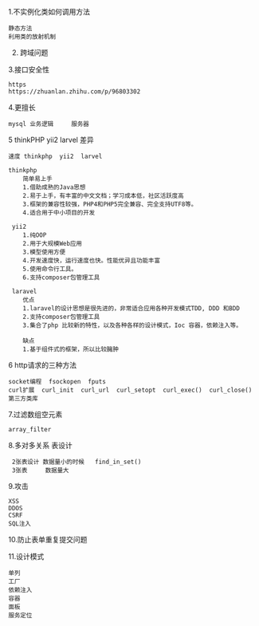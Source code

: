 
1.不实例化类如何调用方法
    
    静态方法
    利用类的放射机制
    
2. 跨域问题



3.接口安全性 
  
    https
    https://zhuanlan.zhihu.com/p/96803302

4.更擅长

    mysql 业务逻辑     服务器


5 thinkPHP  yii2  larvel 差异  
 
    速度 thinkphp  yii2  larvel
    
    thinkphp
        简单易上手
        1.借助成熟的Java思想
        2.易于上手，有丰富的中文文档；学习成本低，社区活跃度高
        3.框架的兼容性较强，PHP4和PHP5完全兼容、完全支持UTF8等。
        4.适合用于中小项目的开发
        
     yii2
        1.纯OOP
        2.用于大规模Web应用
        3.模型使用方便
        4.开发速度快，运行速度也快。性能优异且功能丰富
        5.使用命令行工具。
        6.支持composer包管理工具
        
     laravel 
        优点
        1.laravel的设计思想是很先进的，非常适合应用各种开发模式TDD, DDD 和BDD
        2.支持composer包管理工具
        3.集合了php 比较新的特性，以及各种各样的设计模式，Ioc 容器，依赖注入等。
        
        缺点
        1.基于组件式的框架，所以比较臃肿    
    
6 http请求的三种方法
 
    socket编程  fsockopen  fputs
    curl扩展  curl_init  curl_url  curl_setopt  curl_exec()  curl_close()
    第三方类库

7.过滤数组空元素
    
    array_filter 

    
8.多对多关系  表设计  

     2张表设计 数据量小的时候   find_in_set()
     3张表     数据量大
     
     
9.攻击 
    
    XSS
    DDOS
    CSRF
    SQL注入
    
10.防止表单重复提交问题
    
    
    



11.设计模式
    
    单列
    工厂
    依赖注入
    容器
    面板
    服务定位
    
    
        
        
     